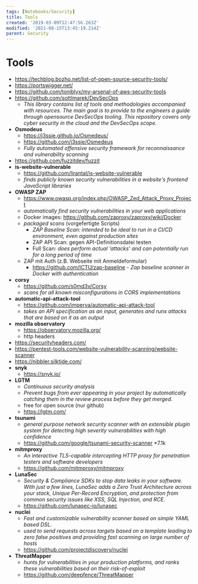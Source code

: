 ```yaml
---
tags: [Notebooks/Security]
title: Tools
created: '2019-03-09T12:47:56.263Z'
modified: '2021-08-15T13:45:19.214Z'
parent: Security
---
```


# Tools
- <https://techblog.bozho.net/list-of-open-source-security-tools/>
- <https://portswigger.net/>
- <https://github.com/toniblyx/my-arsenal-of-aws-security-tools>
- <https://github.com/sottlmarek/DevSecOps>
  - *This library contains list of tools and methodologies accompanied with resources. The main goal is to provide to the engineers a guide through opensource DevSecOps tooling. This repository covers only cyber security in the cloud and the DevSecOps scope.* 
- **Osmodeus**
  - <https://j3ssie.github.io/Osmedeus/>
  - <https://github.com/j3ssie/Osmedeus>
  - *Fully automated offensive security framework for reconnaissance and vulnerability scanning*
- <https://github.com/fuzzitdev/fuzzit>
- **is-website-vulnerable**
  - <https://github.com/lirantal/is-website-vulnerable>
  - *finds publicly known security vulnerabilities in a website's frontend JavaScript libraries*
- **OWASP ZAP**
  - <https://www.owasp.org/index.php/OWASP_Zed_Attack_Proxy_Project>
  - *automatically find security vulnerabilities in your web applications*
  - Docker images: <https://github.com/zaproxy/zaproxy/wiki/Docker>
  - *packaged scans* (vorgefertigte Scripts)
    - *ZAP Baseline Scan: intended to be ideal to run in a CI/CD environment, even against production sites*
    - ZAP API Scan: gegen API-Definitionsdatei testen
    - Full Scan: *does perform actual 'attacks' and can potentially run for a long period of time*
  - ZAP mit Auth (z.B. Webseite mit Anmeldeformular)
    - https://github.com/ICTU/zap-baseline - *Zap baseline scanner in Docker with authentication*
- **corsy**
  - <https://github.com/s0md3v/Corsy>
  - *scans for all known misconfigurations in CORS implementations*
- **automatic-api-attack-tool**
  - <https://github.com/imperva/automatic-api-attack-tool>
  - *takes an API specification as an input, generates and runs attacks that are based on it as an output*
- **mozilla observatory**
  - <https://observatory.mozilla.org/>
  - http headers
- <https://securityheaders.com/>
- <https://pentest-tools.com/website-vulnerability-scanning/website-scanner>
- <https://nibbler.silktide.com/>
- **snyk**
  - <https://snyk.io/>
- **LGTM**
  - *Continuous security analysis*
  - *Prevent bugs from ever appearing in your project by automatically catching them in the review process before they get merged.*
  - free for open source (nur github)
  - <https://lgtm.com/>
- **tsunami**
  - *general purpose network security scanner with an extensible plugin system for detecting high severity vulnerabilities with high confidence*
  - <https://github.com/google/tsunami-security-scanner> *7.1k
- **mitmproxy**
  - *An interactive TLS-capable intercepting HTTP proxy for penetration testers and software developers*
  - <https://github.com/mitmproxy/mitmproxy>
- **LunaSec**
  - *Security & Compliance SDKs to stop data leaks in your software. With just a few lines, LunaSec adds a Zero Trust Architecture across your stack, Unique Per-Record Encryption, and protection from common security issues like XSS, SQL Injection, and RCE.*
  - <https://github.com/lunasec-io/lunasec>
- **nuclei**
  - *Fast and customizable vulnerability scanner based on simple YAML based DSL.*
  - *used to send requests across targets based on a template leading to zero false positives and providing fast scanning on large number of hosts*
  - <https://github.com/projectdiscovery/nuclei>
- **ThreatMapper**
  - *hunts for vulnerabilities in your production platforms, and ranks these vulnerabilities based on their risk-of-exploit* 
  - <https://github.com/deepfence/ThreatMapper> 
